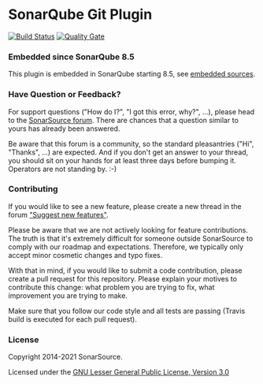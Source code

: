 # SonarQube Git Plugin

[![Build Status](https://api.cirrus-ci.com/github/SonarSource/sonar-scm-git.svg)](https://cirrus-ci.com/github/SonarSource/sonar-scm-git) [![Quality Gate](https://next.sonarqube.com/sonarqube/api/project_badges/measure?project=org.sonarsource.scm.git%3Asonar-scm-git&metric=alert_status)](https://next.sonarqube.com/sonarqube/dashboard?id=org.sonarsource.scm.git%3Asonar-scm-git)

### Embedded since SonarQube 8.5

This plugin is embedded in SonarQube starting 8.5, see [embedded sources](https://github.com/SonarSource/sonarqube/tree/master/sonar-scanner-engine/src/main/java/org/sonar/scm/git).

### Have Question or Feedback?

For support questions ("How do I?", "I got this error, why?", ...), please head to the [SonarSource forum](https://community.sonarsource.com/c/help). There are chances that a question similar to yours has already been answered.

Be aware that this forum is a community, so the standard pleasantries ("Hi", "Thanks", ...) are expected. And if you don't get an answer to your thread, you should sit on your hands for at least three days before bumping it. Operators are not standing by. :-)

### Contributing

If you would like to see a new feature, please create a new thread in the forum ["Suggest new features"](https://community.sonarsource.com/c/suggestions/features).

Please be aware that we are not actively looking for feature contributions. The truth is that it's extremely difficult for someone outside SonarSource to comply with our roadmap and expectations. Therefore, we typically only accept minor cosmetic changes and typo fixes.

With that in mind, if you would like to submit a code contribution, please create a pull request for this repository. Please explain your motives to contribute this change: what problem you are trying to fix, what improvement you are trying to make.

Make sure that you follow our code style and all tests are passing (Travis build is executed for each pull request).

### License

Copyright 2014-2021 SonarSource.

Licensed under the [GNU Lesser General Public License, Version 3.0](http://www.gnu.org/licenses/lgpl.txt)
